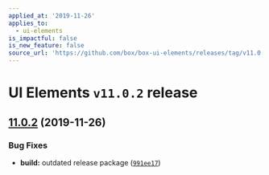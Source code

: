 ```yaml
---
applied_at: '2019-11-26'
applies_to:
  - ui-elements
is_impactful: false
is_new_feature: false
source_url: 'https://github.com/box/box-ui-elements/releases/tag/v11.0.2'
---
```


# UI Elements `v11.0.2` release

## [11.0.2]([`v11.0.1...v11.0.2`](https://github.com/box/box-ui-elements/compare/`v11.0.1...v11.0.2`)) (2019-11-26)


### Bug Fixes

* **build:** outdated release package ([`991ee17`](https://github.com/box/box-ui-elements/commit[`991ee17`](https://github.com/box/box-ui-elements/commit/991ee17)))



